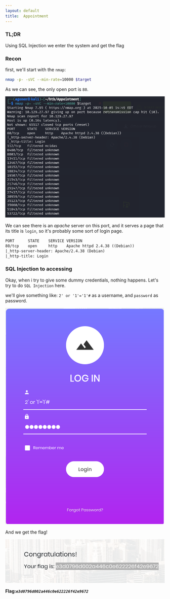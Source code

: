 ```yaml
---
layout: default
title:  Appointment 
---
```


### TL;DR

Using SQL Injection we enter the system and get the flag

### Recon

first, we'll start with the `nmap`:
```bash
nmap -p- -sVC --min-rate=10000 $target
```

As we can see, the only open port is `80`.

![nmap](image.png)

We can see there is an *apache* server on this port, and it serves a page that its title is `login`, so it's probably some sort of login page.
```
PORT      STATE    SERVICE VERSION
80/tcp    open     http    Apache httpd 2.4.38 ((Debian))
|_http-server-header: Apache/2.4.38 (Debian)
|_http-title: Login
```

### SQL Injection to accessing

Okay, when i try to give some dummy credentials, nothing happens. Let's try to do `SQL Injection` here.

we'll give something like: `2' or '1'='1'#` as a username, and `password` as password.

![login](image-1.png)

And we get the flag!

![flag](image-2.png)

**Flag:*****`e3d0796d002a446c0e622226f42e9672`***
